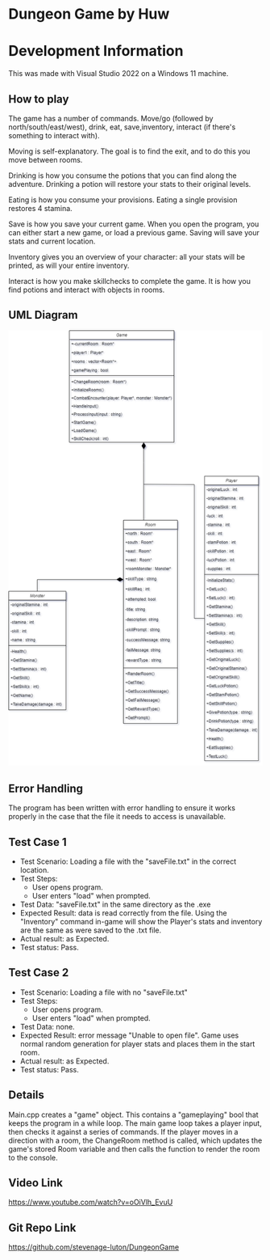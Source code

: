 # Dungeon Game by Huw

# Development Information

This was made with Visual Studio 2022 on a Windows 11 machine.

## How to play

The game has a number of commands. Move/go (followed by north/south/east/west), drink, eat, save,inventory, interact (if there's something to interact with).

Moving is self-explanatory. The goal is to find the exit, and to do this you move between rooms.

Drinking is how you consume the potions that you can find along the adventure. Drinking a potion will restore your stats to their original levels.

Eating is how you consume your provisions. Eating a single provision restores 4 stamina.

Save is how you save your current game. When you open the program, you can either start a new game, or load a previous game. Saving will save your stats and current location.

Inventory gives you an overview of your character: all your stats will be printed, as will your entire inventory.

Interact is how you make skillchecks to complete the game. It is how you find potions and interact with objects in rooms.

## UML Diagram

![UML diagram of the Dungeon](Dungeon.png "Dungeon")

## Error Handling

The program has been written with error handling to ensure it works properly in the case that the file it needs to access is unavailable.

## Test Case 1

- Test Scenario: Loading a file with the "saveFile.txt" in the correct location.
- Test Steps:
    - User opens program.
    - User enters "load" when prompted.
- Test Data: "saveFile.txt" in the same directory as the .exe
- Expected Result: data is read correctly from the file. Using the "Inventory" command in-game will show the Player's stats and inventory are the same as were saved to the .txt file.
- Actual result: as Expected.
- Test status: Pass.

## Test Case 2

- Test Scenario: Loading a file with no "saveFile.txt"
- Test Steps:
    - User opens program.
    - User enters "load" when prompted.
- Test Data: none.
- Expected Result: error message "Unable to open file". Game uses normal random generation for player stats and places them in the start room.
- Actual result: as Expected.
- Test status: Pass.

## Details

Main.cpp creates a "game" object. This contains a "gameplaying" bool that keeps the program in a while loop. The main game loop takes a player input, then checks it against a series of commands. If the player moves in a direction with a room, the ChangeRoom method is called, which updates the game's stored Room variable and then calls the function to render the room to the console.

## Video Link

https://www.youtube.com/watch?v=oOiVlh_EvuU

## Git Repo Link

https://github.com/stevenage-luton/DungeonGame